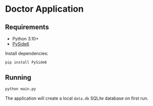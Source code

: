 # Doctor Application

## Requirements

- Python 3.10+
- [PySide6](https://pypi.org/project/PySide6/)

Install dependencies:

```bash
pip install PySide6
```

## Running

```bash
python main.py
```

The application will create a local `data.db` SQLite database on first run.


